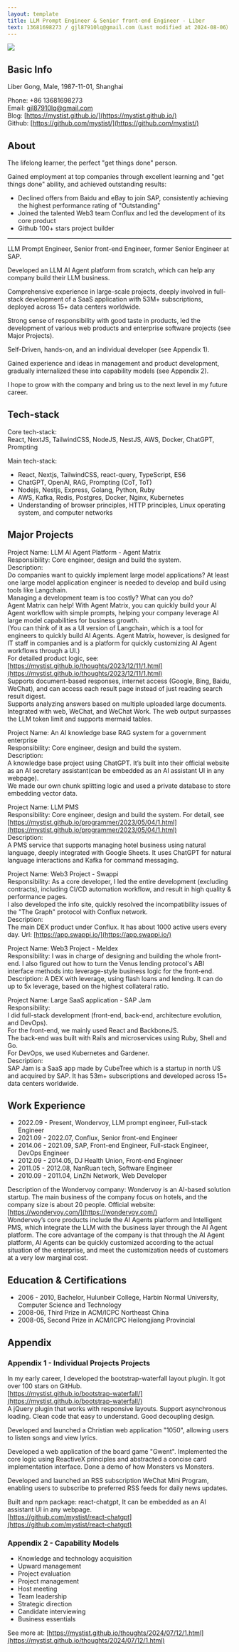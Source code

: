 ```yaml
---
layout: template
title: LLM Prompt Engineer & Senior front-end Engineer - Liber
text: 13681698273 / gjl87910lq@gmail.com（Last modified at 2024-08-06）
---
```



<img src="/images/liber_cv_2.png" class="cv-image" />

## Basic Info

Liber Gong, Male, 1987-11-01, Shanghai  

Phone: +86 13681698273  
Email: gjl87910lq@gmail.com  
Blog: [https://mystist.github.io/](https://mystist.github.io/)  
Github: [https://github.com/mystist/](https://github.com/mystist/)

## About

The lifelong learner, the perfect "get things done" person.

Gained employment at top companies through excellent learning and "get things done" ability, and achieved outstanding results:

- Declined offers from Baidu and eBay to join SAP, consistently achieving the highest performance rating of "Outstanding"
- Joined the talented Web3 team Conflux and led the development of its core product
- Github 100+ stars project builder

---

LLM Prompt Engineer, Senior front-end Engineer, former Senior Engineer at SAP.

Developed an LLM AI Agent platform from scratch, which can help any company build their LLM business.

Comprehensive experience in large-scale projects, deeply involved in full-stack development of a SaaS application with 53M+ subscriptions, deployed across 15+ data centers worldwide.

Strong sense of responsibility with good taste in products, led the development of various web products and enterprise software projects (see Major Projects).

Self-Driven, hands-on, and an individual developer (see Appendix 1).

Gained experience and ideas in management and product development, gradually internalized these into capability models (see Appendix 2).

I hope to grow with the company and bring us to the next level in my future career.

## Tech-stack

Core tech-stack:  
React, NextJS, TailwindCSS, NodeJS, NestJS, AWS, Docker, ChatGPT, Prompting

Main tech-stack:

- React, Nextjs, TailwindCSS, react-query, TypeScript, ES6
- ChatGPT, OpenAI, RAG, Prompting (CoT, ToT)
- Nodejs, Nestjs, Express, Golang, Python, Ruby
- AWS, Kafka, Redis, Postgres, Docker, Nginx, Kubernetes
- Understanding of browser principles, HTTP principles, Linux operating system, and computer networks

## Major Projects

Project Name: LLM AI Agent Platform - Agent Matrix  
Responsibility: Core engineer, design and build the system.  
Description:  
Do companies want to quickly implement large model applications? At least one large model application engineer is needed to develop and build using tools like Langchain.  
Managing a development team is too costly? What can you do?  
Agent Matrix can help! With Agent Matrix, you can quickly build your AI Agent workflow with simple prompts, helping your company leverage AI large model capabilities for business growth.  
(You can think of it as a UI version of Langchain, which is a tool for engineers to quickly build AI Agents. Agent Matrix, however, is designed for IT staff in companies and is a platform for quickly customizing AI Agent workflows through a UI.)  
For detailed product logic, see: [https://mystist.github.io/thoughts/2023/12/11/1.html](https://mystist.github.io/thoughts/2023/12/11/1.html)  
Supports document-based responses, internet access (Google, Bing, Baidu, WeChat), and can access each result page instead of just reading search result digest.  
Supports analyzing answers based on multiple uploaded large documents.  
Integrated with web, WeChat, and WeChat Work. The web output surpasses the LLM token limit and supports mermaid tables.

Project Name: An AI knowledge base RAG system for a government enterprise  
Responsibility: Core engineer, design and build the system.  
Description:  
A knowledge base project using ChatGPT. It’s built into their official website as an AI secretary assistant(can be embedded as an AI assistant UI in any webpage).   
We made our own chunk splitting logic and used a private database to store embedding vector data.

Project Name: LLM PMS  
Responsibility: Core engineer, design and build the system. For detail, see [https://mystist.github.io/programmer/2023/05/04/1.html](https://mystist.github.io/programmer/2023/05/04/1.html)  
Description:  
A PMS service that supports managing hotel business using natural language, deeply integrated with Google Sheets. It uses ChatGPT for natural language interactions and Kafka for command messaging.

Project Name: Web3 Project - Swappi  
Responsibility: As a core developer, I led the entire development (excluding contracts), including CI/CD automation workflow, and result in high quality & performance pages.  
I also developed the info site, quickly resolved the incompatibility issues of the "The Graph" protocol with Conflux network.  
Description:  
The main DEX product under Conflux. It has about 1000 active users every day. Url: [https://app.swappi.io/](https://app.swappi.io/)

Project Name: Web3 Project - Meldex  
Responsibility: I was in charge of designing and building the whole front-end. I also figured out how to turn the Venus lending protocol's ABI interface methods into leverage-style business logic for the front-end.  
Description: A DEX with leverage, using flash loans and lending. It can do up to 5x leverage, based on the highest collateral ratio.  

Project Name: Large SaaS application - SAP Jam  
Responsibility:  
I did full-stack development (front-end, back-end, architecture evolution, and DevOps).  
For the front-end, we mainly used React and BackboneJS.  
The back-end was built with Rails and microservices using Ruby, Shell and Go.  
For DevOps, we used Kubernetes and Gardener.  
Description:  
SAP Jam is a SaaS app made by CubeTree which is a startup in north US and acquired by SAP. It has 53m+ subscriptions and developed across 15+ data centers worldwide.

## Work Experience

- 2022.09 - Present, Wondervoy, LLM prompt engineer, Full-stack Engineer
- 2021.09 - 2022.07, Conflux, Senior front-end Engineer
- 2014.06 - 2021.09, SAP, Front-end Engineer, Full-stack Engineer, DevOps Engineer
- 2012.09 - 2014.05, DJ Health Union, Front-end Engineer
- 2011.05 - 2012.08, NanRuan tech, Software Engineer
- 2010.09 - 2011.04, LinZhi Network, Web Developer

Description of the Wondervoy company: Wondervoy is an AI-based solution startup. The main business of the company focus on hotels, and the company size is about 20 people. Official website: [https://wondervoy.com/](https://wondervoy.com/)  
Wondervoy’s core products include the AI Agents platform and Intelligent PMS, which integrate the LLM with the business layer through the AI Agent platform. The core advantage of the company is that through the AI Agent platform, AI Agents can be quickly customized according to the actual situation of the enterprise, and meet the customization needs of customers at a very low marginal cost.

## Education & Certifications

- 2006 - 2010, Bachelor, Hulunbeir College, Harbin Normal University, Computer Science and Technology
- 2008-06, Third Prize in ACM/ICPC Northeast China
- 2008-05, Second Prize in ACM/ICPC Heilongjiang Provincial

## Appendix

### Appendix 1 - Individual Projects Projects

In my early career, I developed the bootstrap-waterfall layout plugin. It got over 100 stars on GitHub.  
[https://mystist.github.io/bootstrap-waterfall/](https://mystist.github.io/bootstrap-waterfall/)  
A jQuery plugin that works with responsive layouts. Support asynchronous loading. Clean code that easy to understand. Good decoupling design.  

Developed and launched a Christian web application "1050", allowing users to listen songs and view lyrics.

Developed a web application of the board game "Gwent". Implemented the core logic using ReactiveX principles and abstracted a concise card implementation interface. Done a demo of how Monsters vs Monsters.

Developed and launched an RSS subscription WeChat Mini Program, enabling users to subscribe to preferred RSS feeds for daily news updates.

Built and npm package: react-chatgpt, It can be embedded as an AI assistant UI in any webpage.  
[https://github.com/mystist/react-chatgpt](https://github.com/mystist/react-chatgpt)

### Appendix 2 - Capability Models

- Knowledge and technology acquisition
- Upward management
- Project evaluation
- Project management
- Host meeting
- Team leadership
- Strategic direction
- Candidate interviewing
- Business essentials

See more at: [https://mystist.github.io/thoughts/2024/07/12/1.html](https://mystist.github.io/thoughts/2024/07/12/1.html)
